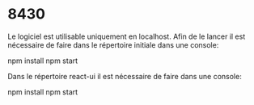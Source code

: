 # 8430

Le logiciel est utilisable uniquement en localhost. Afin de le lancer il est nécessaire
de faire dans le répertoire initiale dans une console:

npm install
npm start 

Dans le répertoire react-ui il est nécessaire de faire dans une console:

npm install 
npm start